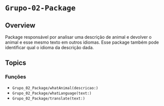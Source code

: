 # ``Grupo-02-Package``

## Overview

Package responsável por analisar uma descrição de animal e devolver o animal e esse mesmo texto em outros idiomas.
Esse package também pode identificar qual o idioma da descrição dada.

## Topics

### Funções

- ``Grupo_02_Package/whatAnimal(descricao:)``
- ``Grupo_02_Package/whatLanguage(text:)``
- ``Grupo_02_Package/translate(text:)``
